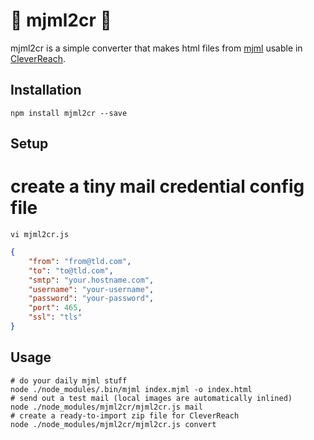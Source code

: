 # 🌈 mjml2cr 🌈

mjml2cr is a simple converter that makes html files from [mjml](https://mjml.io) usable in [CleverReach](https://www.cleverreach.com/en/).

## Installation

```
npm install mjml2cr --save
```

## Setup

# create a tiny mail credential config file
```
vi mjml2cr.js
```
```json
{
	"from": "from@tld.com",
	"to": "to@tld.com",
	"smtp": "your.hostname.com",
	"username": "your-username",
	"password": "your-password",
	"port": 465,
	"ssl": "tls"
}
```

## Usage

```
# do your daily mjml stuff
node ./node_modules/.bin/mjml index.mjml -o index.html
# send out a test mail (local images are automatically inlined)
node ./node_modules/mjml2cr/mjml2cr.js mail
# create a ready-to-import zip file for CleverReach
node ./node_modules/mjml2cr/mjml2cr.js convert
```